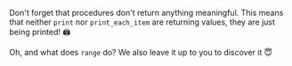 Don't forget that procedures don't return anything meaningful. This means that neither `print` nor `print_each_item` are returning values, they are just being printed! 🖨️

Oh, and what does `range` do? We also leave it up to you to discover it :innocent:
